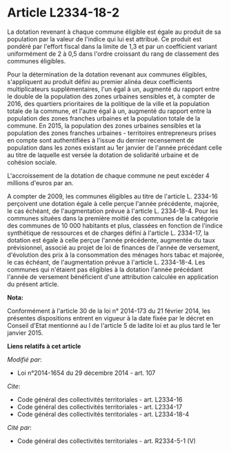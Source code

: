 # Article L2334-18-2

La dotation revenant à chaque commune éligible est égale au produit de sa population par la valeur de l'indice qui lui est
attribué. Ce produit est pondéré par l'effort fiscal dans la limite de 1,3 et par un coefficient variant uniformément de 2 à
0,5 dans l'ordre croissant du rang de classement des communes éligibles. 

Pour la détermination de la dotation revenant aux communes éligibles, s'appliquent au produit défini au premier alinéa deux
coefficients multiplicateurs supplémentaires, l'un égal à un, augmenté du rapport entre le double de la population des zones
urbaines sensibles et, à compter de 2016, des quartiers prioritaires de la politique de la ville et la population totale de
la commune, et l'autre égal à un, augmenté du rapport entre la population des zones franches urbaines et la population totale
de la commune. En 2015, la population des zones urbaines sensibles et la population des zones franches urbaines - territoires
entrepreneurs prises en compte sont authentifiées à l'issue du dernier recensement de population dans les zones existant au
1er janvier de l'année précédant celle au titre de laquelle est versée la dotation de solidarité urbaine et de cohésion
sociale. 

L'accroissement de la dotation de chaque commune ne peut excéder 4 millions d'euros par an. 

A compter de 2009, les communes éligibles au titre de l'article L. 2334-16 perçoivent une dotation égale à celle perçue
l'année précédente, majorée, le cas échéant, de l'augmentation prévue à l'article L. 2334-18-4. Pour les communes situées
dans la première moitié des communes de la catégorie des communes de 10 000 habitants et plus, classées en fonction de
l'indice synthétique de ressources et de charges défini à l'article L. 2334-17, la dotation est égale à celle perçue l'année
précédente, augmentée du taux prévisionnel, associé au projet de loi de finances de l'année de versement, d'évolution des
prix à la consommation des ménages hors tabac et majorée, le cas échéant, de l'augmentation prévue à l'article L. 2334-18-4.
Les communes qui n'étaient pas éligibles à la dotation l'année précédant l'année de versement bénéficient d'une attribution
calculée en application du présent article.

**Nota:**

Conformément à l'article 30 de la loi n° 2014-173 du 21 février 2014, les présentes dispositions entrent en vigueur à la date
fixée par le décret en Conseil d'Etat mentionné au I de l'article 5 de ladite loi et au plus tard le 1er janvier 2015.

**Liens relatifs à cet article**

_Modifié par_:

  - Loi n°2014-1654 du 29 décembre 2014 - art. 107

_Cite_:

  - Code général des collectivités territoriales - art. L2334-16
  - Code général des collectivités territoriales - art. L2334-17
  - Code général des collectivités territoriales - art. L2334-18-4

_Cité par_:

  - Code général des collectivités territoriales - art. R2334-5-1 (V)
